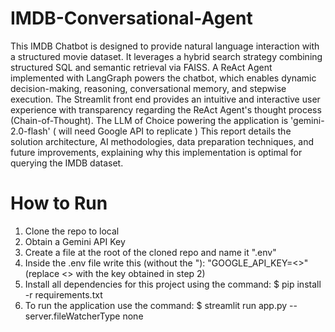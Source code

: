 # IMDB-Conversational-Agent
This IMDB Chatbot is designed to provide natural language interaction with a structured movie dataset. It leverages a hybrid search strategy combining structured SQL and semantic retrieval via FAISS. A ReAct Agent implemented with LangGraph powers the chatbot, which enables dynamic decision-making, reasoning, conversational memory, and stepwise execution. The Streamlit front end provides an intuitive and interactive user experience with transparency regarding the ReAct Agent's thought process (Chain-of-Thought). The LLM of Choice powering the application is 'gemini-2.0-flash' ( will need Google API to replicate )
This report details the solution architecture, AI methodologies, data preparation techniques, and future improvements, explaining why this implementation is optimal for querying the IMDB dataset.

# How to Run
1. Clone the repo to local
2. Obtain a Gemini API Key
3. Create a file at the root of the cloned repo and name it ".env"  
4. Inside the .env file write this (without the "):  "GOOGLE_API_KEY=<<API-KEY>>"  (replace <<API-KEY>> with the key obtained in step 2)
5. Install all dependencies for this project using the command: $ pip install -r requirements.txt
6. To run the application use the command: $ streamlit run app.py --server.fileWatcherType none

